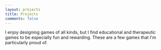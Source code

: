 ```yaml
---
layout: projects
title: Projects
comments: false
---
```


I enjoy designing games of all kinds, but I find educational and therapeutic games to be especially fun and rewarding. These are a few games that I'm particularly proud of.